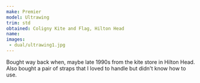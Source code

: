 ```yaml
---
make: Premier
model: Ultrawing
trim: std
obtained: Coligny Kite and Flag, Hilton Head
name:
images:
 - dual/ultrawing1.jpg
---
```


Bought way back when, maybe late 1990s from the kite store in Hilton Head.
Also bought a pair of straps that I loved to handle but didn't know how to use.
